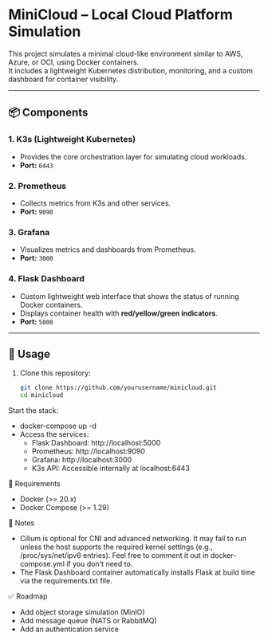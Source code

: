 # MiniCloud – Local Cloud Platform Simulation

This project simulates a minimal cloud-like environment similar to AWS, Azure, or OCI, using Docker containers.  
It includes a lightweight Kubernetes distribution, monitoring, and a custom dashboard for container visibility.

---

## 📦 Components

### 1. **K3s (Lightweight Kubernetes)**
- Provides the core orchestration layer for simulating cloud workloads.
- **Port:** `6443`

### 2. **Prometheus**
- Collects metrics from K3s and other services.
- **Port:** `9090`

### 3. **Grafana**
- Visualizes metrics and dashboards from Prometheus.
- **Port:** `3000`

### 4. **Flask Dashboard**
- Custom lightweight web interface that shows the status of running Docker containers.
- Displays container health with **red/yellow/green indicators**.
- **Port:** `5000`

---

## 🚀 Usage

1. Clone this repository:
   ```bash
   git clone https://github.com/yourusername/minicloud.git
   cd minicloud
Start the stack:
  - docker-compose up -d
  - Access the services:
      - Flask Dashboard: http://localhost:5000
      - Prometheus: http://localhost:9090
      - Grafana: http://localhost:3000
      - K3s API: Accessible internally at localhost:6443

🔧 Requirements
- Docker (>= 20.x)
- Docker Compose (>= 1.29)

📝 Notes
- Cilium is optional for CNI and advanced networking. It may fail to run unless the host supports the required kernel settings (e.g., /proc/sys/net/ipv6 entries). Feel free to comment it out in docker-compose.yml if you don't need to.
- The Flask Dashboard container automatically installs Flask at build time via the requirements.txt file.

✅ Roadmap

- Add object storage simulation (MinIO)
- Add message queue (NATS or RabbitMQ)
- Add an authentication service
